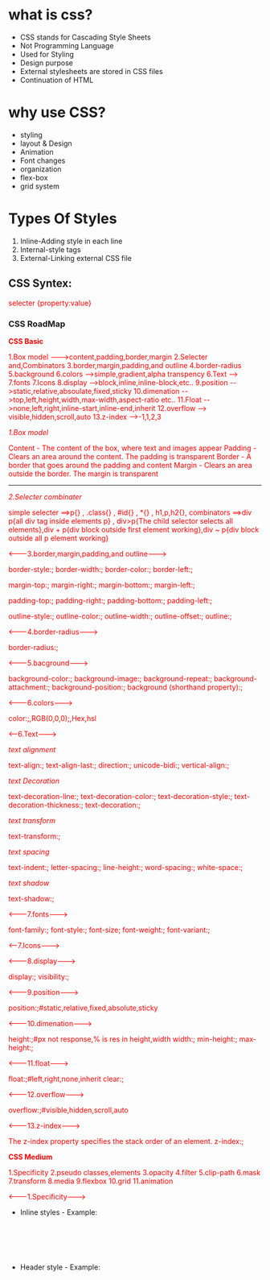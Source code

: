 # what is css?

- CSS stands for Cascading Style Sheets
- Not Programming Language
- Used for Styling
- Design purpose
- External stylesheets are stored in CSS files
- Continuation of HTML

# why use CSS?

- styling
- layout & Design
- Animation
- Font changes
- organization
- flex-box
- grid system

# Types Of Styles

1. Inline-Adding style in each line
2. Internal-style tags
3. External-Linking external CSS file



## CSS Syntex:

selecter {property:value}


### CSS RoadMap


  **CSS Basic**

1.Box model --->content,padding,border,margin
2.Selecter and,Combinators
3.border,margin,padding,and outline
4.border-radius
5.background
6.colors -->simple,gradient,alpha transpency
6.Text -->
7.fonts
7.Icons
8.display -->block,inline,inline-block,etc..
9.position -->static,relative,absoulate,fixed,sticky
10.dimenation -->top,left,height,width,max-width,aspect-ratio etc..
11.Float -->none,left,right,inline-start,inline-end,inherit
12.overflow --> visible,hidden,scroll,auto
13.z-index -->-1,1,2,3

*1.Box model*

Content - The content of the box, where text and images appear
Padding - Clears an area around the content. The padding is transparent
Border - A border that goes around the padding and content
Margin - Clears an area outside the border. The margin is transparent

---

*2.Selecter combinater*

simple selecter ==>p{} , .class{} , #id{} , *{} , h1,p,h2{},
combinators ==>div p{all div tag inside elements p} , div>p{The child selector selects all elements},div + p{div block outside first element working},div ~ p{div block outside all p element working}

<---3.border,margin,padding,and outline--->

border-style:;
border-width:;
border-color:;
border-left:;

margin-top:;
margin-right:;
margin-bottom:;
margin-left:;

padding-top:;
padding-right:;
padding-bottom:;
padding-left:;

outline-style:;
outline-color:;
outline-width:;
outline-offset:;
outline:;

<---4.border-radius--->

border-radius:;

<---5.bacground--->

background-color:;
background-image:;
background-repeat:;
background-attachment:;
background-position:;
background (shorthand property):;

<---6.colors--->

color:;,RGB(0,0,0);,Hex,hsl

<--6.Text--->

*text alignment*

text-align:;
text-align-last:;
direction:;
unicode-bidi:;
vertical-align:;

*text Decoration*

text-decoration-line:;
text-decoration-color:;
text-decoration-style:;
text-decoration-thickness:;
text-decoration:;

*text transform*

text-transform:;

*text spacing*

text-indent:;
letter-spacing:;
line-height:;
word-spacing:;
white-space:;

*text shadow*

text-shadow:;

<---7.fonts--->
 
 font-family:;
 font-style:;
 font-size;
 font-weight:;
 font-variant:;

<--7.Icons--->

<script src="https://kit.fontawesome.com/yourcode.js" crossorigin="anonymous"></script>
<i class="fas fa-cloud"></i>
<i class="fas fa-heart"></i>

<---8.display--->

display:;
visibility:;

<---9.position--->

position:;#static,relative,fixed,absolute,sticky

<---10.dimenation--->

height:;#px not response,% is res in height,width
width:;
min-height:;
max-height:;

<---11.float--->

float:;#left,right,none,inherit
clear:;

<---12.overflow--->

overflow:;#visible,hidden,scroll,auto

<---13.z-index--->

The z-index property specifies the stack order of an element.
z-index:;


**CSS Medium**

1.Specificity
2.pseudo classes,elements
3.opacity
4.filter
5.clip-path
6.mask
7.transform
8.media
9.flexbox
10.grid
11.animation


<---1.Specificity--->

* Inline styles - Example: <h1 style="color: pink;">
* Header style - Example: <style>*{color:"red"};
* external style - Example:<link rel="stylesheet" href=style.css>
* ID  - Example: #navbar
* Classes, pseudo-classes, attribute selectors - Example: .test, :hover, [href]
* Elements and pseudo-elements - Example: h1, :before


**first runnuning is inline css next id and next class and next tag

  .test {color: green;}
  p {color: red;}
  <p id="demo" class="test" style="color: pink;">Hello World!</p>

 .test {color: green;}
  p {color: red;}
  <p class="test">Hello World!</p>//output is:green color

 #demo {color: blue;}
    .test {color: green;}
    p {color: red;}
    <p id="demo" class="test">Hello World!</p>//output:blue color is running first



<---2.pseudo classes, elements--->

**Pseudo Class:

syntex:
        selector:pseudo-class {
                         property: value;
                            }
* Anchor Pseudo-classes --->  a:link{},a:visited{},a:hover{},a:active{}
* Pseudo-classes and HTML Classes  --->  a.classname:hover {}
* Hover on <div> ---> div:hover{}
* CSS - The :first-child Pseudo-class ---> p:first-child{}

**Pesudo-Elemet:

syntex:
      selector::pseudo-element {
                                property: value;
                              }

* The ::first-line Pseudo-element ---> p::first-line {}
* The ::first-letter Pseudo-element ---> p::first-letter {}
* Pseudo-elements and HTML Classes ---> p.intro::first-letter {}
* CSS - The ::before Pseudo-element ---> h1::before {}
* CSS - The ::after Pseudo-element ---> h1::after {}
* CSS - The ::marker Pseudo-element ---> ::marker {}
* CSS - The ::selection Pseudo-element ---> ::selection {}


<---3.opacity--->

img {
  opacity: 0.5;
}

<---4.filter--->

filter: none | blur() | brightness() | contrast() | drop-shadow() | grayscale() | hue-rotate() | invert() | opacity() | saturate() | sepia() | url();



filter:;#drop-shadow(8px 8px 10px gray);,none;,blur(5px),brightness(200%);, grayscale(100%);,etc...


<--5.Clip path--->

clip: clip-source|basic-shape|margin-box|border-box|padding-box|content-box|fill-box|stroke-box|view-box|none|initial|inherit;

clip:;

<---6.Mask--->

mask-image:; = Specifies an image to be used as a mask layer for an element
mask-mode:;	Specifies whether the mask layer image is treated as a luminance mask or as an alpha mask
mask-origin:;	Specifies the origin position (the mask position area) of a mask layer image
mask-position:;	Sets the starting position of a mask layer image (relative to the mask position area)
mask-repeat:;	Specifies how the mask layer image is repeated
mask-size:;	Specifies the size of a mask layer image

<---7.transform--->

syntex:
transform: none|transform-functions|initial|inherit;

properties:

transform:;none,rotate(10deg);, rotateX(45deg);, rotateY(45deg);, skew(20deg,20deg);, skewX(30deg);,translate(20px,10px);,scale(2,2);matrix(0.866,0.7,-0.8,0.866,0,0);,


<---8.media--->

CSS Syntax

@media not|only mediatype and (mediafeature and|or|not mediafeature) {
  CSS-Code;
}


<---9.Flex Box Layout--->

display:flex;
flex-direction:;
flex-wrap:;
flex-flow:;
justify-content:;
align-items:;
align-content:;

The flex item properties are:

order:;
flex-grow:;
flex-shrink:;
flex-basis:;
flex:;
align-self:;

<---10.Grid Layout--->

display: grid;
 display: inline-grid;

 column-gap:;
row-gap:;
gap:;


Property	Description
column-gap:;
gap:;
grid:;
grid-auto-rows, grid-auto-columns, and the grid-auto-flow properties
grid-area:;
grid-auto-columns:;
grid-auto-flow	:;
grid-auto-rows:;
grid-column	:;
grid-column-end
grid-column-gap
grid-column-start
grid-gap
grid-row
grid-row-end
grid-row-gap
grid-row-start
grid-template
grid-template-areas
grid-template-columns
grid-template-rows
row-gap

<---10.CSS Animations--->

@keyframes
animation-name
animation-duration
animation-delay
animation-iteration-count
animation-direction
animation-timing-function
animation-fill-mode
animation









# css Selecter

- Element or Tag Selector
  h1{},p{},h2{}

- Id Selector
  #idname{}

- Class Selector
  .classname{}

- Universal Selector
  \*{

  }

- CSS Grouping Selector
  h1,h2,h3{}

- Attribute Selector
  input[type="text"]{}

#CSS Combinators selecter

- Descendant Selector
  ul li{}

- Adjacent Sibling Selectors
  h1+p{}

- Child Selector
  div>p{}

- General Sibling Selectors
  h1~p{}

  #Anchor Pseudo-classes

  - a:link{}
  - a:visited{}
  - a:hover{}
  - a:active{}

- firstchild pesudoclass
  ol li:first-child{}

- lastchild
  ul li:last-child {
  border-right: none;
  }

- The :nth-child Pseudo-class
  table tr:nth-child(2n) td {
  background: #eee;
  }

#Pseudo-Elements

- The ::first-line Pseudo-element
  p::first-line {
  color: #ff0000;
  font-variant: small-caps;
  }

- The ::first-letter Pseudo-element

p::first-letter {
color: #ff0000;
font-size: xx-large;
}

- The ::before and ::after Pseudo-element
  h1::before {
  content: url("images/marker-left.gif");
  }
  h1::after {
  content: url("images/marker-right.gif");
  }

  #CSS [attribute] Selector

  [title] {
  color: blue;
  }

  abbr[title] {
  color: red;
  }

  input[type="submit"] {
  border: 1px solid green;
  }

  [class~="warning"] {
  color: #fff;
  background: red;
  }

  [lang|=en] {
  color: #fff;
  background: blue;
  }

  a[href^="http://"] {
  background: url("external.png") 100% 50% no-repeat;
  padding-right: 15px;
  }

  a[href$=".pdf"] {
  background: url("pdf.png") 0 50% no-repeat;
  padding-left: 20px;
  }

  [class*="warning"] {
  color: #fff;
  background: red;
  } #\*= operator to make an attribute selector matches all elements

# command

```bash
***CSS comments***

/**/#is a multi line command
//#is a single line command


***CSS Background Color***
#RGB,HEX,HSL is a color format

background-color:Tomato;#bg-color is tomato

***CSS Text Color***

color:red;#font-color is red


***CSS Border****

border:2px;#border is a line

***RGB Value RED,GREEN,BLUE***

color:rgb(255, 0, 0);#redcolor is rgb value

***RGBA Value RED,GREEN,BLUE,ALBHA***

color:rgba(255, 99, 71, 0.8);

***HEX Vale***

background-color:#ff0000;

***HSL***

background-color:hsl(0, 100%, 50%);

***CSS Background***

background-color:red;#rgb,rgba,hsl colors
opacity:0.5;#light color
background-image:url();#image bg
background-repeat:repeat; no-repeat,repeat-x,space,initialinherit
background-attachment:fixed; scroll
background-position:; left top,left center,left bottom,right top,right center,right bottom,center top,center center,center bottom

background (shorthand property): background: #ffffff url("img_tree.png") no-repeat right top;


***CSS Border***

border-style:;
dotted - Defines a dotted border
dashed - Defines a dashed border
solid - Defines a solid border
double - Defines a double border
groove - Defines a 3D grooved border. The effect depends on the border-color value
ridge - Defines a 3D ridged border. The effect depends on the border-color value
inset - Defines a 3D inset border. The effect depends on the border-color value
outset - Defines a 3D outset border. The effect depends on the border-color value
none - Defines no border
hidden - Defines a hidden border

border-width:;#n px, pt, cm, em, etc
border-color:;#border color
border: 5px solid red;#width,syle,color
border-radius:;#px,cm,em


***CSS Margin***

margin-top:;
margin-right:;
margin-bottom:;
margin-left:;
margin:;

***CSS Padding***

padding-top:;
padding-right:;
padding-bottom:;
padding-left:;
padding:;

***CSS Height Width***

height:;,auto,length,%,initial,inherit
width:;
max-height:;
min-height:;
max-width:;
min-width:;


***OUTline***

outline-style:;dotted,etc...
outline-color:;#outline color
outline-width:;thin,medium,thick,px,em
outline-offset: 15px;
outline:;
outline: 5px solid yellow;

***Text color***

color:;
text-align:;
text-align-last:;
direction:rtl;
unicode-bidi:bidi-override;
vertical-align:;baseline,text-top,text-bottom,sub,super
text-decoration-line:;
text-decoration-color:;
text-decoration-style:;
text-decoration-thickness:;
text-decoration:;
text-transform:;
text-indent:;
letter-spacing:;
line-height:;
word-spacing:;
white-space:;
text-shadow:;


***Font***

font-family:;
font-style :;
font-weight:;
font-variant:;
font-size:;
 font: 20px Arial, sans-serif;


border: 2px solid;#border
outline: 2px solid;#borderoutline
background-size:;#auto, contain, and cover
background-color:;#background-color
background-image: url("images/tile.png");#bg-img
background-repeat:;#repeat,repeat-x,repeat-y,no-repeat
background-attachment:;#fixed,
background-clip:;#border-box, padding-box, content-box
background-position:;#left top,top,right,left,center,righttop
background-origin:;# border-box, padding-box, content-box.
text-align: center;#text alignment
font-size: 18px;#fontsize

font-family:;#serif, sans-serif,
font-style:;#normal, italic or oblique
font-weight:;#normal, bold, bolder, lighter, 100, 200, 300, 400, 500, 600, 700, 800, 900 and inherit.
font-size:56px;#sizefont
font-variant:;# capital letters, in which lowercase letters
text-transform: uppercase;#textchaned
*#all element
#->#id element
. #class select
text-decoration: none;#text underline none
text-overflow :;# clip and ellipsis and string.
text-align:;# left, right, centre or justified
text-decoration:;# underline, overline, line-through, and none
text-transform:;#uppercase or lowercase letters, or capitalize
text-indent:;#percentage (%), length values in pixels, ems, etc.
line-height:;#percentage (%), length values in pixels, ems, etc.
letter-spacing:;#percentage (%), length values in pixels, ems, etc.
word-spacing:;#percentage (%), length values in pixels, ems, etc.
box-shadow: offset-x offset-y blur-radius color;
a:link #define styles for normal or unvisited links.
a:visited #define styles for links that the user has already visited.
a:hover # define styles for a link when the user place the mouse pointer over it.
a:active #define styles for links when they are being clicked.

list-style-type:;#letters, circle, square,
list-style-position:;# inside.outside
list-style-image:;#list img

border-style:;#none, hidden, solid, dashed, dotted, double, inset, outset, groove, and ridge
 border-width:;
 border-color:;
 border-radius:;
 border-img:;
 outline-style:;#border-outside line ,ex: none, solid, dashed, dotted, double, inset, outset, groove, and ridge
 outline-width:;
 outline-color:;
border-collapse:;#collapse
border-spacing: 10px;
height:;
width:;

Flexbox Container Properties

display:flex;
flex-direction: row | row-reverse | column | column-reverse;

flex-wrap:nowrao|wrap|wrap-reverse;
justify-contents:flex-star|center|flex-end|sapce-between|sapce-around;

align-items:flex-star|center|flex-end|sapce-between|sapce-around;

align-contents:flex-star|center|flex-end|sapce-between|sapce-around;

flex-grow: 1;
flex-wrap: wrap;
 flex-shrink: 1;

margin-top:;
margin-right:;
margin-bottom:;
margin-left:;
 vertical-align:;#

 tbody tr:nth-child(odd) {
    background-color: #f2f2f2;
}#odd no color change

overflow-x: auto;#table response

padding:;#padding-top,padding-right

width: 300px;
height: 200px;
padding: 15px; /* set padding for all four sides */
border: 10px solid black; /* set border for all four sides */
margin: 20px auto; /* set top and bottom margin to 20 pixels, and left and right margin to auto */

min-width: 300px;
max-width: 500px;
  opacity: 0.7;#image bg light

cursor:;#mouse to assign to chnge the cursor
cursor: 	[url(address of cursor file),]0 or more times | auto | default | none | context-menu | help | pointer | progress | wait | cell | crosshair | text | vertical-text | alias | copy | move | no-drop | not-allowed | grab | grabbing | e-resize | n-resize | ne-resize | nw-resize | s-resize | se-resize | sw-resize | w-resize | ew-resize | ns-resize | nesw-resize | nwse-resize | col-resize | row-resize | all-scroll | zoom-in | zoom-out | initial | inherit


overflow-x and overflow-y :;#visible (default), hidden, scroll


display:;#block,inline,inline-block,none
position:;#top or bottom and/or left or right.absoluate,fixed,relative
z-index :;
float:;#left,right,none




 visibility :;#visible,hidden,collapse,inherit

linear-gradient(direction, color-stop1, color-stop2, ...)#Double colcor
linear-gradient(angle, color-stop1, color-stop2, ...)
radial-gradient(shape size at position, color-stop1, color-stop2, ...);
radial-gradient()#closest-side, farthest-side, closest-corner, farthest-corner.
```

# css cheetsheet

![css!](./roadmap-img/1.jpg "css cheetsheet")
![css!](./roadmap-img/2.jpg "css cheetsheet")
![css!](./roadmap-img/3.jpg "css cheetsheet")
![css!](./roadmap-img/4.jpg "css cheetsheet")
![css!](./roadmap-img/5.jpg "css cheetsheet")
![css!](./roadmap-img/6.jpg "css cheetsheet")
![css!](./roadmap-img/7.jpg "css cheetsheet")
![css!](./roadmap-img/8.jpg "css cheetsheet")
![css!](./roadmap-img/9.jpg "css cheetsheet")
![css!](./roadmap-img/10.jpg "css cheetsheet")
![css!](./roadmap-img/11.jpg "css cheetsheet")
![css!](./roadmap-img/12.jpg "css cheetsheet")
![css!](./roadmap-img/13.jpg "css cheetsheet")
![css!](./roadmap-img/14.jpg "css cheetsheet")
![css!](./roadmap-img/15.jpg "css cheetsheet")
![css!](./roadmap-img/16.jpg "css cheetsheet")
![css!](./roadmap-img/17.jpg "css cheetsheet")
![css!](./roadmap-img/18.jpg "css cheetsheet")
![css!](./roadmap-img/19.jpg "css cheetsheet")
![css!](./roadmap-img/20.jpg "css cheetsheet")

# css basic

![css!](./basic-css.jpg "css cheetsheet")
![css!](./css-center.jpg "css cheetsheet")
![css!](./flex-box-css.jpg "css cheetsheet")
![css!](./grid-css.jpg "css cheetsheet")

